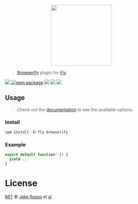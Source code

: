 <div align="center">
  <a href="http://github.com/flyjs/fly">
    <img width=200px  src="https://cloud.githubusercontent.com/assets/8317250/8430194/35c6043a-1f6a-11e5-8cbd-af6cc86baa84.png">
  </a>
</div>

> [Browserify](https://github.com/MadcapJake/fly-browserify) plugin for _[Fly][fly]_.

[![][fly-badge]][fly]
[![npm package][npm-ver-link]][releases]
[![][dl-badge]][npm-pkg-link]
[![][travis-badge]][travis-link]
[![][mit-badge]][mit]

## Usage
> Check out the [documentation](PLUGIN_DOCUMENTATION) to see the available options.

### Install

```a
npm install -D fly-browserify
```

### Example

```js
export default function* () {
  yield ...
}
```

# License

[MIT][mit] © [Jake Russo][author] et [al][contributors]


[mit]:          http://opensource.org/licenses/MIT
[author]:       http://github.com/MadcapJake
[contributors]: https://github.com/MadcapJake/fly-browserify/graphs/contributors
[releases]:     https://github.com/MadcapJake/fly-browserify/releases
[fly]:          https://www.github.com/flyjs/fly
[fly-badge]:    https://img.shields.io/badge/fly-JS-05B3E1.svg?style=flat-square
[mit-badge]:    https://img.shields.io/badge/license-MIT-444444.svg?style=flat-square
[npm-pkg-link]: https://www.npmjs.org/package/fly-browserify
[npm-ver-link]: https://img.shields.io/npm/v/fly-browserify.svg?style=flat-square
[dl-badge]:     http://img.shields.io/npm/dm/fly-browserify.svg?style=flat-square
[travis-link]:  https://travis-ci.org/MadcapJake/fly-browserify
[travis-badge]: http://img.shields.io/travis/MadcapJake/fly-browserify.svg?style=flat-square

